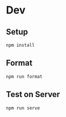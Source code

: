 

# Dev

## Setup
```
npm install
```

## Format

```
npm run format
```

## Test on Server
```
npm run serve
```
